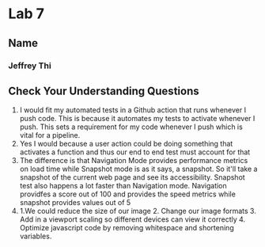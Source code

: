 # Lab 7

## Name

### Jeffrey Thi

## Check Your Understanding Questions

1. I would fit my automated tests in a Github action that runs whenever I push code. This is because it automates my tests to activate whenever I push. This sets a requirement for my code whenever I push which is vital for a pipeline. 
2. Yes I would because a user action could be doing something that activates a function and thus our end to end test must account for that
3. The difference is that Navigation Mode provides performance metrics on load time while Snapshot mode is as it says, a snapshot. So it'll take a snapshot of the current web page and see its accessibility. Snapshot test also happens a lot faster than Navigation mode. Navigation providfes a score out of 100 and provides the speed metrics while snapshot provides values out of 5
4. 1.We could reduce the size of our image 2. Change our image formats 3. Add in a viewport scaling so different devices can view it correctly 4. Optimize javascript code by removing whitespace and shortening variables.







